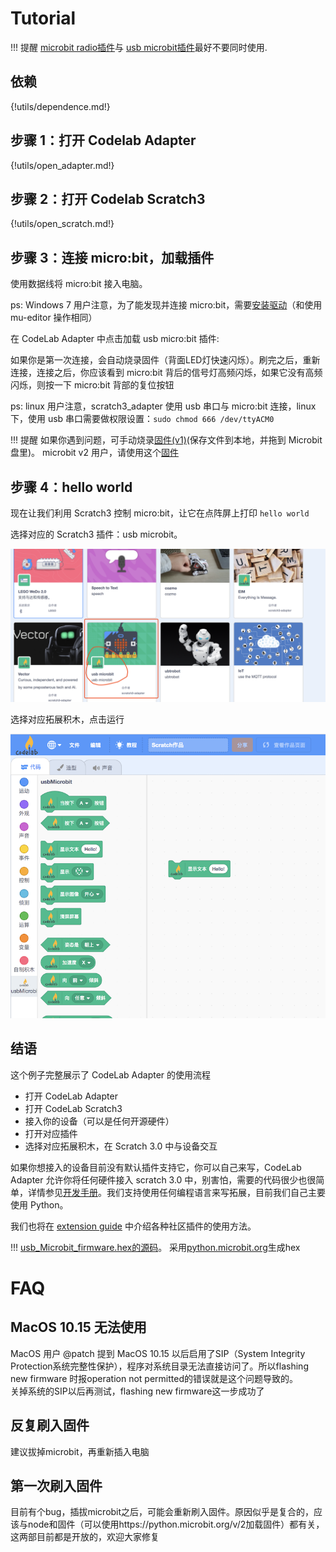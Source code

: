 # Tutorial

<!--
!!! 提醒
    microbit v2 用户，请使用这个[固件](/hex/usb_Microbit_firmware_4v1v2.hex)。目前需要手动刷新，Adapter的下个版本(4.2.1)我们将提供更好的支持。-->

!!! 提醒
    [microbit radio插件](/extension_guide/microbit_radio/)与 [usb microbit插件](/extension_guide/microbit/)最好不要同时使用.  

## 依赖

{!utils/dependence.md!}

## 步骤 1：打开 Codelab Adapter

{!utils/open_adapter.md!}

## 步骤 2：打开 Codelab Scratch3

{!utils/open_scratch.md!}

<!--
### 步骤3: https检验（只需要验证一次）
如果你是第一次使用 scratch3_adapter，则需要点击 scratch3_adapter 菜单栏中的 `https 检验`

<img width="400px" src="../../img/scratch3-adapter-verify.png"/>

在自动打开的页面里依次点击`高级 > 继续前往 127.0.0.1（不安全）`

<img width="500px" src="../../img/scratch3_adapter_agree.png"/>

完成之后，scratch3_adapter 就可以与 CodeLab Scratch3 建立连接了
-->

## 步骤 3：连接 micro:bit，加载插件

使用数据线将 micro:bit 接入电脑。

ps: Windows 7 用户注意，为了能发现并连接 micro:bit，需要[安装驱动](../../img/mbedWinSerial_16466.exe)（和使用 mu-editor 操作相同）

在 CodeLab Adapter 中点击加载 usb micro:bit 插件:

<!-- ![add image]()-->

如果你是第一次连接，会自动烧录固件（背面LED灯快速闪烁）。刷完之后，重新连接，连接之后，你应该看到 micro:bit 背后的信号灯高频闪烁，如果它没有高频闪烁，则按一下 micro:bit 背部的复位按钮

ps: linux 用户注意，scratch3_adapter 使用 usb 串口与 micro:bit 连接，linux 下，使用 usb 串口需要做权限设置：`sudo chmod 666 /dev/ttyACM0`

!!! 提醒
    如果你遇到问题，可手动烧录[固件(v1)](/hex/usb_Microbit_firmware.hex)(保存文件到本地，并拖到 Microbit盘里)。 microbit v2 用户，请使用这个[固件](/hex/usb_Microbit_firmware_4v2.hex)

## 步骤 4：hello world

现在让我们利用 Scratch3 控制 micro:bit，让它在点阵屏上打印 `hello world`

选择对应的 Scratch3 插件：usb microbit。

<img width="600px" src="../../img/scratch3_extensions_microbit.png"/>

选择对应拓展积木，点击运行

<img width="600px" src="../../img/v2/scratch3_usbmicrobit_hello.png"/>

## 结语

这个例子完整展示了 CodeLab Adapter 的使用流程

- 打开 CodeLab Adapter
- 打开 CodeLab Scratch3
- 接入你的设备（可以是任何开源硬件）
- 打开对应插件
- 选择对应拓展积木，在 Scratch 3.0 中与设备交互

如果你想接入的设备目前没有默认插件支持它，你可以自己来写，CodeLab Adapter 允许你将任何硬件接入 scratch 3.0 中，别害怕，需要的代码很少也很简单，详情参见[开发手册](/dev_guide/helloworld/)。我们支持使用任何编程语言来写拓展，目前我们自己主要使用 Python。

我们也将在 [extension guide](/extension_guide/introduction/) 中介绍各种社区插件的使用方法。


!!! 
    [usb_Microbit_firmware.hex的源码](https://github.com/CodeLabClub/codelab_adapter_extensions/blob/master/firmware/usb_Microbit_firmware_hex.py)。 采用[python.microbit.org](https://python.microbit.org/v/2.0)生成hex

# FAQ
## MacOS 10.15 无法使用
MacOS 用户 @patch 提到 MacOS 10.15 以后启用了SIP（System Integrity Protection系统完整性保护），程序对系统目录无法直接访问了。所以flashing new firmware 时报operation not permitted的错误就是这个问题导致的。  
关掉系统的SIP以后再测试，flashing new firmware这一步成功了

## 反复刷入固件
建议拔掉microbit，再重新插入电脑

## 第一次刷入固件
目前有个bug，插拔microbit之后，可能会重新刷入固件。原因似乎是复合的，应该与node和固件（可以使用https://python.microbit.org/v/2加载固件）都有关，这两部目前都是开放的，欢迎大家修复
